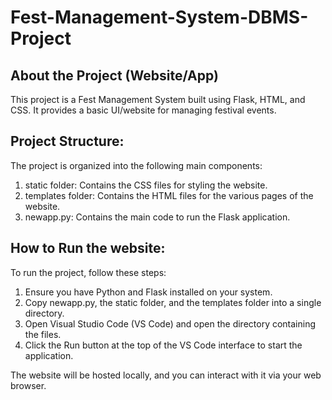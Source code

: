 # Fest-Management-System-DBMS-Project

## About the Project (Website/App)

This project is a Fest Management System built using Flask, HTML, and CSS. It provides a basic UI/website for managing festival events.

## Project Structure:

The project is organized into the following main components:
1) static folder: Contains the CSS files for styling the website.
2) templates folder: Contains the HTML files for the various pages of the website.
3) newapp.py: Contains the main code to run the Flask application.

## How to Run the website:

To run the project, follow these steps:

1) Ensure you have Python and Flask installed on your system.
2) Copy newapp.py, the static folder, and the templates folder into a single directory.
3) Open Visual Studio Code (VS Code) and open the directory containing the files.
4) Click the Run button at the top of the VS Code interface to start the application.

The website will be hosted locally, and you can interact with it via your web browser.
